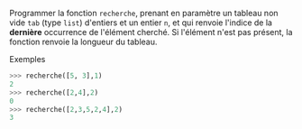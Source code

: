 Programmer la fonction `recherche`, prenant en paramètre un tableau non vide `tab` (type `list`) d'entiers et un entier `n`, et qui renvoie l'indice de la **dernière** occurrence de l'élément cherché. Si l'élément n'est pas présent, la fonction renvoie la longueur du tableau.

Exemples
```python
>>> recherche([5, 3],1)
2
>>> recherche([2,4],2)
0
>>> recherche([2,3,5,2,4],2)
3
```